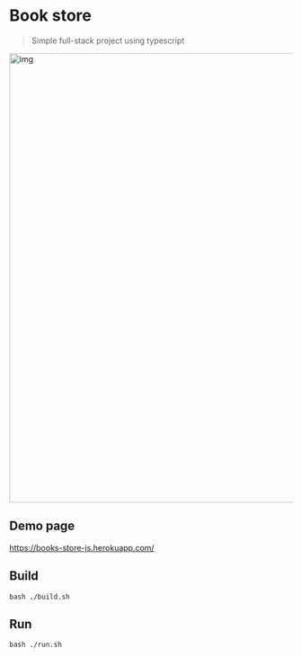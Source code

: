 # Book store
> Simple full-stack project using typescript

<img width="800" alt="img" src="https://user-images.githubusercontent.com/10775915/88297105-7d2b2c00-cd3a-11ea-93f7-ad3ae9c3bdfa.png"></img>

## Demo page
https://books-store-js.herokuapp.com/

## Build
```shellscript
bash ./build.sh
```

## Run
```shellscript
bash ./run.sh
```
